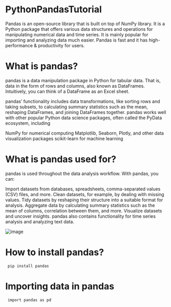 # PythonPandasTutorial
Pandas is an open-source library that is built on top of NumPy library. It is a Python package that offers various data structures and operations for manipulating numerical data and time series. It is mainly popular for importing and analyzing data much easier. Pandas is fast and it has high-performance &amp; productivity for users.


# What is pandas?
pandas is a data manipulation package in Python for tabular data. That is, data in the form of rows and columns, also known as DataFrames. Intuitively, you can think of a DataFrame as an Excel sheet. 

pandas’ functionality includes data transformations, like sorting rows and taking subsets, to calculating summary statistics such as the mean, reshaping DataFrames, and joining DataFrames together. pandas works well with other popular Python data science packages, often called the PyData ecosystem, including

NumPy for numerical computing
Matplotlib, Seaborn, Plotly, and other data visualization packages
scikit-learn for machine learning


# What is pandas used for?
pandas is used throughout the data analysis workflow. With pandas, you can:

Import datasets from databases, spreadsheets, comma-separated values (CSV) files, and more.
Clean datasets, for example, by dealing with missing values.
Tidy datasets by reshaping their structure into a suitable format for analysis.
Aggregate data by calculating summary statistics such as the mean of columns, correlation between them, and more.
Visualize datasets and uncover insights.
pandas also contains functionality for time series analysis and analyzing text data.

![image](https://github.com/user-attachments/assets/f0249b77-478b-484c-9fb0-1fb1e393c2fb)


# How to install pandas?

<code> pip install pandas </code>

# Importing data in pandas

<code> import pandas as pd </code>
